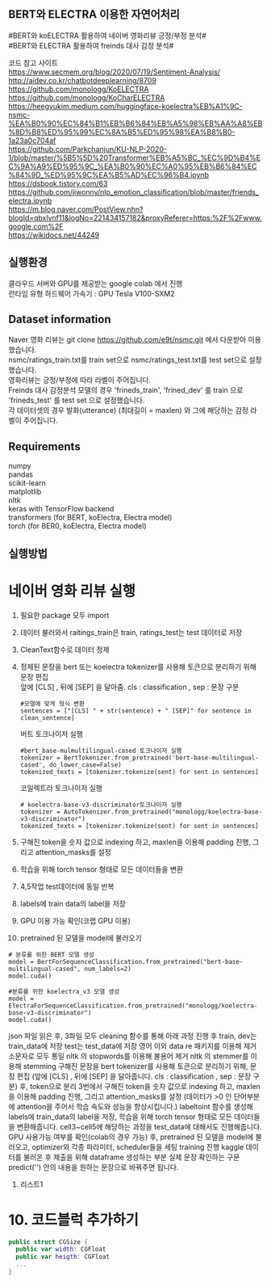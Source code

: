 ## BERT와 ELECTRA 이용한 자연어처리
#BERT와 koELECTRA 활용하여 네이버 영화리뷰 긍정/부정 분석#  
#BERT와 ELECTRA 활용하여 freinds 대사 감정 분석#   

코드 참고 사이트  
https://www.secmem.org/blog/2020/07/19/Sentiment-Analysis/  
http://aidev.co.kr/chatbotdeeplearning/8709  
https://github.com/monologg/KoELECTRA  
https://github.com/monologg/KoCharELECTRA  
https://heegyukim.medium.com/huggingface-koelectra%EB%A1%9C-nsmc-%EA%B0%90%EC%84%B1%EB%B6%84%EB%A5%98%EB%AA%A8%EB%8D%B8%ED%95%99%EC%8A%B5%ED%95%98%EA%B8%B0-1a23a0c704af  
https://github.com/Parkchanjun/KU-NLP-2020-1/blob/master/%5B5%5D%20Transformer%EB%A5%BC_%EC%9D%B4%EC%9A%A9%ED%95%9C_%EA%B0%90%EC%A0%95%EB%B6%84%EC%84%9D_%ED%95%9C%EA%B5%AD%EC%96%B4.ipynb    
https://dsbook.tistory.com/63    
https://github.com/jiwonny/nlp_emotion_classification/blob/master/friends_electra.ipynb  
https://m.blog.naver.com/PostView.nhn?blogId=qbxlvnf11&logNo=221434157182&proxyReferer=https:%2F%2Fwww.google.com%2F  
https://wikidocs.net/44249  

## 실행환경
클라우드 서버와 GPU를 제공받는 google colab 에서 진행  
런타임 유형 하드웨어 가속기 : GPU Tesla V100-SXM2  

## Dataset information 
Naver 영화 리뷰는 git clone https://github.com/e9t/nsmc.git 에서 다운받아 이용했습니다.   
nsmc/ratings_train.txt를 train set으로 nsmc/ratings_test.txt를  test set으로 설정했습니다.  
영화리뷰는 긍정/부정에 따라 라벨이 주어집니다.   
Freinds 대사 감정분석 모델의 경우 'frineds_train', 'frined_dev' 를 train 으로 'frineds_test' 를 test set 으로 설정했습니다.   
각 데이터셋의 경우 발화(utterance) (최대길이 = maxlen) 와 그에 해당하는 감정 라벨이 주어집니다.  

## Requirements  
numpy  
pandas  
scikit-learn  
matplotlib  
nltk  
keras with TensorFlow backend  
transformers (for BERT, koElectra, Electra model)  
torch (for BER0, koElectra, Electra model)  


## 실행방법

# 네이버 영화 리뷰 실행 
1. 필요한 package 모두 import  
2. 데이터 불러와서 raitings_train은 train, ratings_test는 test 데이터로 저장
3. CleanText함수로 데이터 정제  
4. 정제된 문장을 bert 또는 koelectra tokenizer를 사용해 토큰으로 분리하기 위해 문장 편집   
    앞에 [CLS] , 뒤에 [SEP] 을 달아줌. cls : classification , sep : 문장 구분 
   
   ```
   #모델에 맞게 형식 변환  
   sentences = ["[CLS] " + str(sentence) + " [SEP]" for sentence in clean_sentence]
   ```
 
   버트 토크나이저 실행
   
   ```
   #bert_base-mulmultilingual-cased 토크나이저 실행 
   tokenizer = BertTokenizer.from_pretrained('bert-base-multilingual-cased', do_lower_case=False)
   tokenized_texts = [tokenizer.tokenize(sent) for sent in sentences]
   ```
   
   코일렉트라 토크나이저 실행
   
   ```
   # koelectra-base-v3-discriminator토크나이저 실행
   tokenizer = AutoTokenizer.from_pretrained("monologg/koelectra-base-v3-discriminator")
   tokenized_texts = [tokenizer.tokenize(sent) for sent in sentences]
   ```
   
 5. 구해진 token을 숫자 값으로 indexing 하고, maxlen을 이용해 padding 진행, 그리고 attention_masks를 설정   
 6. 학습을 위해 torch tensor 형태로 모든 데이터들을 변환  
 7. 4,5작업 test데이터에 동일 반복  
 8. labels에 train data의 label을 저장  
 9. GPU 이용 가능 확인(코랩 GPU 이용)  
 10. pretrained 된 모델을 model에 불러오기
   ```
   # 분류를 위한 BERT 모델 생성
   model = BertForSequenceClassification.from_pretrained("bert-base-multilingual-cased", num_labels=2)
   model.cuda()
   ```
   ```
   #분류를 위한 koelectra_v3 모델 생성
   model = ElectraForSequenceClassification.from_pretrained("monologg/koelectra-base-v3-discriminator")
   model.cuda()
   ``` 

json 파일 읽은 후, 3파일 모두 cleaning 함수를 통해 아래 과정 진행 후 train, dev는 train_data에 저장 test는 test_data에 저장
영어 이외 data re 패키지를 이용해 제거
소문자로 모두 통일
nltk 의 stopwords를 이용해 불용어 제거
nltk 의 stemmer를 이용해 stemming
구해진 문장을 bert tokenizer를 사용해 토큰으로 분리하기 위해, 문장 편집 (앞에 [CLS] , 뒤에 [SEP] 을 달아줍니다. cls : classification , sep : 문장 구분) 후, token으로 분리
3번에서 구해진 token을 숫자 값으로 indexing 하고, maxlen을 이용해 padding 진행, 그리고 attention_masks를 설정 (데이터가 >0 인 단어부분에 attention을 주어서 학습 속도와 성능을 향상시킵니다.)
labeltoint 함수를 생성해 labels에 train_data의 label을 저장, 학습을 위해 torch tensor 형태로 모든 데이터들을 변환해줍니다.
cell3~cell5에 해당하는 과정을 test_data에 대해서도 진행해줍니다.
GPU 사용가능 여부를 확인(colab의 경우 가능) 후, pretrained 된 모델을 model에 불러오고, optimizer와 각종 파라미터, scheduler들을 세팅
training 진행
kaggle 데이터를 불러온 후 제출을 위해 dataframe 생성하는 부분
실제 문장 확인하는 구문 predict('') 안의 내용을 원하는 문장으로 바꿔주면 됩니다.


1. 리스트1
# 10. 코드블럭 추가하기

```swift
public struct CGSize {
  public var width: CGFloat
  public var heigth: CGFloat
  ...
}
```
